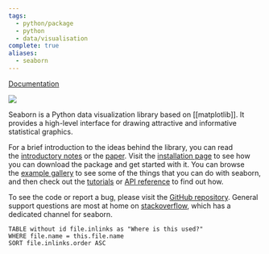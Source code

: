 ```yaml
---
tags:
  - python/package
  - python
  - data/visualisation
complete: true
aliases:
  - seaborn
---
```

[Documentation](https://seaborn.pydata.org/)

![](https://img-c.udemycdn.com/redactor/raw/2020-10-15_09-09-20-72497b72e13443b2cebd18af668ac37e.png)

Seaborn is a Python data visualization library based on [[matplotlib]]. It provides a high-level interface for drawing attractive and informative statistical graphics.

For a brief introduction to the ideas behind the library, you can read the [introductory notes](https://seaborn.pydata.org/tutorial/introduction.html) or the [paper](https://joss.theoj.org/papers/10.21105/joss.03021). Visit the [installation page](https://seaborn.pydata.org/installing.html) to see how you can download the package and get started with it. You can browse the [example gallery](https://seaborn.pydata.org/examples/index.html) to see some of the things that you can do with seaborn, and then check out the [tutorials](https://seaborn.pydata.org/tutorial.html) or [API reference](https://seaborn.pydata.org/api.html) to find out how.

To see the code or report a bug, please visit the [GitHub repository](https://github.com/mwaskom/seaborn). General support questions are most at home on [stackoverflow](https://stackoverflow.com/questions/tagged/seaborn/), which has a dedicated channel for seaborn.
```dataview
TABLE without id file.inlinks as "Where is this used?"
WHERE file.name = this.file.name
SORT file.inlinks.order ASC 
```